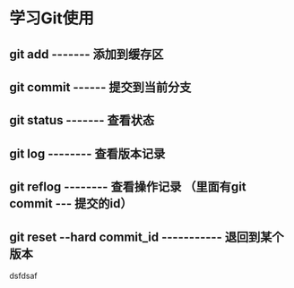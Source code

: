 # 学习Git使用
## git add  ------- 添加到缓存区
## git commit   ------  提交到当前分支
## git status  ------- 查看状态
## git log    --------   查看版本记录
## git reflog  -------- 查看操作记录 （里面有git commit --- 提交的id）
## git reset --hard commit_id  -----------  退回到某个版本
dsfdsaf